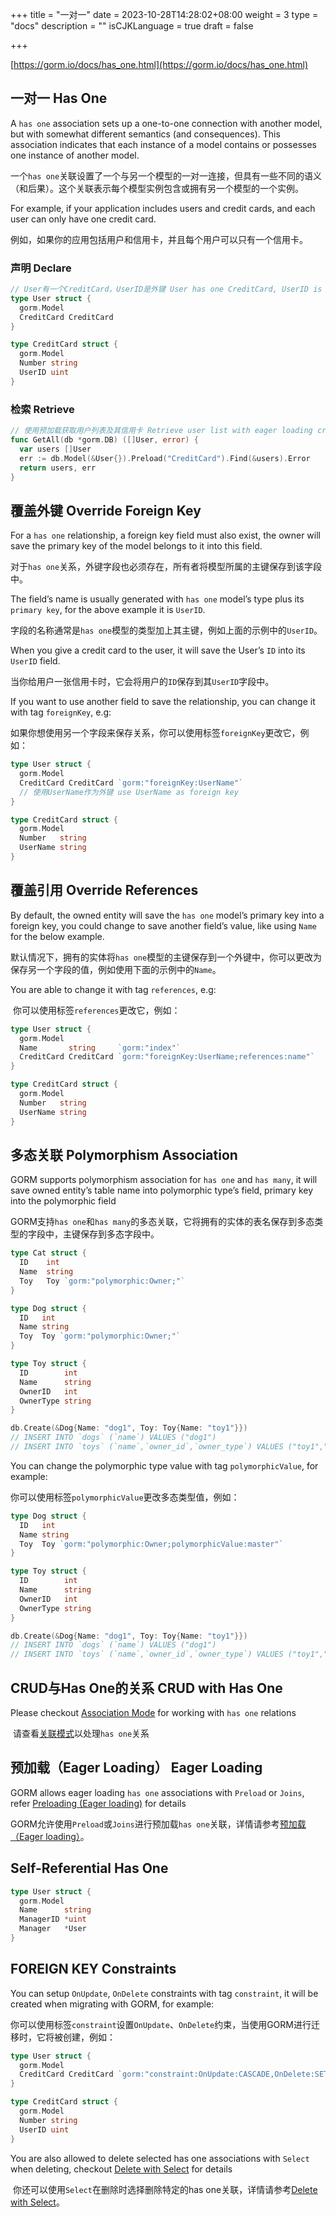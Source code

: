 +++
title = "一对一"
date = 2023-10-28T14:28:02+08:00
weight = 3
type = "docs"
description = ""
isCJKLanguage = true
draft = false

+++

[https://gorm.io/docs/has_one.html](https://gorm.io/docs/has_one.html)

## 一对一 Has One

A `has one` association sets up a one-to-one connection with another model, but with somewhat different semantics (and consequences). This association indicates that each instance of a model contains or possesses one instance of another model.

​	一个`has one`关联设置了一个与另一个模型的一对一连接，但具有一些不同的语义（和后果）。这个关联表示每个模型实例包含或拥有另一个模型的一个实例。

For example, if your application includes users and credit cards, and each user can only have one credit card.

​	例如，如果你的应用包括用户和信用卡，并且每个用户可以只有一个信用卡。

### 声明 Declare

``` go
// User有一个CreditCard，UserID是外键 User has one CreditCard, UserID is the foreign key
type User struct {
  gorm.Model
  CreditCard CreditCard
}

type CreditCard struct {
  gorm.Model
  Number string
  UserID uint
}
```

### 检索 Retrieve

``` go
// 使用预加载获取用户列表及其信用卡 Retrieve user list with eager loading credit card
func GetAll(db *gorm.DB) ([]User, error) {
  var users []User
  err := db.Model(&User{}).Preload("CreditCard").Find(&users).Error
  return users, err
}
```

## 覆盖外键 Override Foreign Key

For a `has one` relationship, a foreign key field must also exist, the owner will save the primary key of the model belongs to it into this field.

​	对于`has one`关系，外键字段也必须存在，所有者将模型所属的主键保存到该字段中。

The field’s name is usually generated with `has one` model’s type plus its `primary key`, for the above example it is `UserID`.

​	字段的名称通常是`has one`模型的类型加上其主键，例如上面的示例中的`UserID`。

When you give a credit card to the user, it will save the User’s `ID` into its `UserID` field.

​	当你给用户一张信用卡时，它会将用户的`ID`保存到其`UserID`字段中。

If you want to use another field to save the relationship, you can change it with tag `foreignKey`, e.g:

​	如果你想使用另一个字段来保存关系，你可以使用标签`foreignKey`更改它，例如：

``` go
type User struct {
  gorm.Model
  CreditCard CreditCard `gorm:"foreignKey:UserName"`
  // 使用UserName作为外键 use UserName as foreign key
}

type CreditCard struct {
  gorm.Model
  Number   string
  UserName string
}
```

## 覆盖引用 Override References

By default, the owned entity will save the `has one` model’s primary key into a foreign key, you could change to save another field’s value, like using `Name` for the below example.

​	默认情况下，拥有的实体将`has one`模型的主键保存到一个外键中，你可以更改为保存另一个字段的值，例如使用下面的示例中的`Name`。

You are able to change it with tag `references`, e.g:

​	你可以使用标签`references`更改它，例如：

``` go
type User struct {
  gorm.Model
  Name       string     `gorm:"index"`
  CreditCard CreditCard `gorm:"foreignKey:UserName;references:name"`
}

type CreditCard struct {
  gorm.Model
  Number   string
  UserName string
}
```

## 多态关联 Polymorphism Association

GORM supports polymorphism association for `has one` and `has many`, it will save owned entity’s table name into polymorphic type’s field, primary key into the polymorphic field

​	GORM支持`has one`和`has many`的多态关联，它将拥有的实体的表名保存到多态类型的字段中，主键保存到多态字段中。

``` go
type Cat struct {
  ID    int
  Name  string
  Toy   Toy `gorm:"polymorphic:Owner;"`
}

type Dog struct {
  ID   int
  Name string
  Toy  Toy `gorm:"polymorphic:Owner;"`
}

type Toy struct {
  ID        int
  Name      string
  OwnerID   int
  OwnerType string
}

db.Create(&Dog{Name: "dog1", Toy: Toy{Name: "toy1"}})
// INSERT INTO `dogs` (`name`) VALUES ("dog1")
// INSERT INTO `toys` (`name`,`owner_id`,`owner_type`) VALUES ("toy1","1","dogs")
```

You can change the polymorphic type value with tag `polymorphicValue`, for example:

​	你可以使用标签`polymorphicValue`更改多态类型值，例如：

``` go
type Dog struct {
  ID   int
  Name string
  Toy  Toy `gorm:"polymorphic:Owner;polymorphicValue:master"`
}

type Toy struct {
  ID        int
  Name      string
  OwnerID   int
  OwnerType string
}

db.Create(&Dog{Name: "dog1", Toy: Toy{Name: "toy1"}})
// INSERT INTO `dogs` (`name`) VALUES ("dog1")
// INSERT INTO `toys` (`name`,`owner_id`,`owner_type`) VALUES ("toy1","1","master")
```

## CRUD与Has One的关系 CRUD with Has One

Please checkout [Association Mode](https://gorm.io/docs/associations.html#Association-Mode) for working with `has one` relations

​	请查看[关联模式](https://gorm.io/docs/associations.html#Association-Mode)以处理`has one`关系

## 预加载（Eager Loading） Eager Loading

GORM allows eager loading `has one` associations with `Preload` or `Joins`, refer [Preloading (Eager loading)](https://gorm.io/docs/preload.html) for details

​	GORM允许使用`Preload`或`Joins`进行预加载`has one`关联，详情请参考[预加载（Eager loading）](https://gorm.io/docs/preload.html)。

## Self-Referential Has One

``` go
type User struct {
  gorm.Model
  Name      string
  ManagerID *uint
  Manager   *User
}
```

## FOREIGN KEY Constraints

You can setup `OnUpdate`, `OnDelete` constraints with tag `constraint`, it will be created when migrating with GORM, for example:

​	你可以使用标签`constraint`设置`OnUpdate`、`OnDelete`约束，当使用GORM进行迁移时，它将被创建，例如：

``` go
type User struct {
  gorm.Model
  CreditCard CreditCard `gorm:"constraint:OnUpdate:CASCADE,OnDelete:SET NULL;"`
}

type CreditCard struct {
  gorm.Model
  Number string
  UserID uint
}
```

You are also allowed to delete selected has one associations with `Select` when deleting, checkout [Delete with Select](https://gorm.io/docs/associations.html#delete_with_select) for details

​	你还可以使用`Select`在删除时选择删除特定的has one关联，详情请参考[Delete with Select](https://gorm.io/docs/associations.html#delete_with_select)。